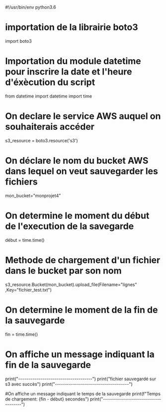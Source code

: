 #!/usr/bin/env python3.6

# importation de la librairie boto3
import boto3

# Importation du module datetime pour inscrire la date et l'heure d'éxècution du script
from datetime import datetime
import time

# On declare le service AWS auquel on souhaiterais accéder
s3_resource = boto3.resource('s3')

# On déclare le nom du bucket AWS dans lequel on veut sauvegarder les fichiers
mon_bucket="monprojet4"

# On determine le moment du début de l'execution de la savegarde
début = time.time()

# Methode de chargement d'un fichier dans le bucket par son nom
s3_resource.Bucket(mon_bucket).upload_file(Filename="lignes"\
,Key="fichier_test.txt")

# On determine le moment de la fin de la sauvegarde
fin = time.time()

# On affiche un message indiquant la fin de la sauvegarde
print("-------------------------------------")
print("fichier sauvegardé sur s3 avec succès")
print("-------------------------------------")

#On affiche un message indiquant le temps de la sauvegarde
print(f"Temps de chargement: {fin - début} secondes")
print("-------------------------------------")

